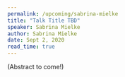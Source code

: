 ```yaml
---
permalink: /upcoming/sabrina-mielke
title: "Talk Title TBD"
speaker: Sabrina Mielke
author: Sabrina Mielke
date: Sept 2, 2020
read_time: true
---
```


(Abstract to come!)

